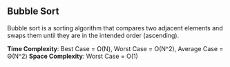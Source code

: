 ## Bubble Sort

Bubble sort is a sorting algorithm that compares two adjacent elements and swaps them until they are in the intended order (ascending).

**Time Complexity**: Best Case = Ω(N), Worst Case = O(N^2), Average Case = Θ(N^2)
**Space Complexity**: Worst Case = O(1)